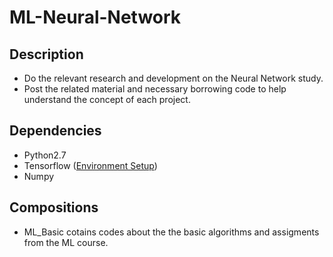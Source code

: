 # ML-Neural-Network
## Description
- Do the relevant research and development on the Neural Network study.
- Post the related material and necessary borrowing code to help understand the concept of each project.

## Dependencies
- Python2.7
- Tensorflow ([Environment Setup][env_setup])
- Numpy

## Compositions
- ML_Basic cotains codes about the the basic algorithms and assigments from the ML course.

[env_setup]: https://www.tensorflow.org/get_started/os_setup
